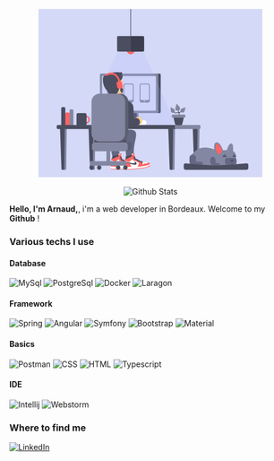 <p align="center">
<img src="https://github.com/Arnaud-BERTRAND33/Arnaud-BERTRAND33/blob/main/Cover.gif" alt="gifcover" width="400"/>
</p>

<p align="center">
  <img src="https://github-readme-stats.vercel.app/api?username=Arnaud-BERTRAND33&show_icons=true&theme=graywhite" alt="Github Stats" />
</p>
<p>
  <strong>Hello, I'm Arnaud,</strong>, i'm a web developer in Bordeaux. Welcome to my <strong>Github</strong> !
</p>

<h3>Various techs I use</h3>

<h4>Database</h4>
  <img alt="MySql" src="https://img.shields.io/badge/MySQL-005C84?style=for-the-badge&logo=mysql&logoColor=white"/>
  <img alt="PostgreSql" src="https://img.shields.io/badge/PostgreSQL-316192?style=for-the-badge&logo=postgresql&logoColor=white"/> 
  <img alt="Docker" src="https://img.shields.io/badge/Docker-2CA5E0?style=for-the-badge&logo=docker&logoColor=white"/> 
  <img alt="Laragon" src="https://img.shields.io/badge/Laragon-0E83CD?style=for-the-badge&logo=Laragon&logoColor=white"/>  
  
<h4>Framework</h4>
  <img alt="Spring" src="https://img.shields.io/badge/Spring-6DB33F?style=for-the-badge&logo=spring&logoColor=white"/> 
  <img alt="Angular" src="https://img.shields.io/badge/Angular-DD0031?style=for-the-badge&logo=angular&logoColor=white"/>  
  <img alt="Symfony" src="https://img.shields.io/badge/Symfony-000000?style=for-the-badge&logo=Symfony&logoColor=white"/> 
  <img alt="Bootstrap" src="https://img.shields.io/badge/Bootstrap-563D7C?style=for-the-badge&logo=bootstrap&logoColor=white"/>  
  <img alt="Material" src="https://img.shields.io/badge/material%20design-757575?style=for-the-badge&logo=material%20design&logoColor=white"/>  

<h4>Basics</h4>
  <img alt="Postman" src="https://img.shields.io/badge/Postman-FF6C37?style=for-the-badge&logo=Postman&logoColor=white"/>  
  <img alt="CSS" src="https://img.shields.io/badge/CSS3-1572B6?style=for-the-badge&logo=css3&logoColor=white"/>
  <img alt="HTML" src="https://img.shields.io/badge/HTML5-E34F26?style=for-the-badge&logo=html5&logoColor=white"/>
  <img alt="Typescript" src="https://img.shields.io/badge/TypeScript-007ACC?style=for-the-badge&logo=typescript&logoColor=white"/>
  
<h4>IDE</h4>
  <img alt="Intellij" src="https://img.shields.io/badge/IntelliJ_IDEA-000000.svg?style=for-the-badge&logo=intellij-idea&logoColor=white"/>  
  <img alt="Webstorm" src="https://img.shields.io/badge/WebStorm-000000?style=for-the-badge&logo=WebStorm&logoColor=white"/>
  
  </p>  
  
  <h3>Where to find me</h3>
<p>
  <a href="https://www.linkedin.com/in/arnaud-bertrand-18316411b" target="_blank"><img alt="LinkedIn" src="https://img.shields.io/badge/linkedin-%230077B5.svg?&style=for-the-badge&logo=linkedin&logoColor=white" /></a>
</p>  
